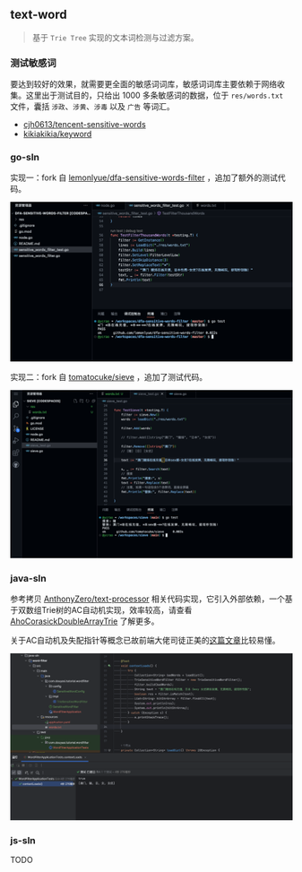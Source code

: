 text-word
---------

>   基于 `Trie Tree` 实现的文本词检测与过滤方案。

### 测试敏感词

要达到较好的效果，就需要更全面的敏感词词库，敏感词词库主要依赖于网络收集。这里出于测试目的，只给出 1000 多条敏感词的数据，位于 `res/words.txt` 文件，囊括 `涉政`、`涉黄`、`涉毒` 以及 `广告` 等词汇。

- [cjh0613/tencent-sensitive-words](https://github.com/cjh0613/tencent-sensitive-words)
- [kikiakikia/keyword](https://github.com/kikiakikia/keyword)

### go-sln

实现一：fork 自 [lemonlyue/dfa-sensitive-words-filter](https://github.com/ycrao/dfa-sensitive-words-filter) ，追加了额外的测试代码。

![go_sln_snapshot_1](snapshots/go-sln-1.png)

实现二：fork 自 [tomatocuke/sieve](https://github.com/ycrao/sieve) ，追加了测试代码。

![go_sln_snapshot_2](snapshots/go-sln-2.png)

### java-sln

参考拷贝 [AnthonyZero/text-processor](https://github.com/AnthonyZero/text-processor) 相关代码实现，它引入外部依赖，一个基于双数组Trie树的AC自动机实现，效率较高，请查看 [AhoCorasickDoubleArrayTrie](https://github.com/hankcs/AhoCorasickDoubleArrayTrie) 了解更多。

关于AC自动机及失配指针等概念已故前端大佬司徒正美的[这篇文章](https://zhuanlan.zhihu.com/p/80325757)比较易懂。

![java_sln_snapshot_1](snapshots/java-sln-1.png)

### js-sln

TODO




